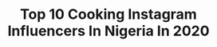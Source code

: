 ---
title: Top 10 Cooking Instagram Influencers In Nigeria In 2020
description: >-
  Find top cooking Instagram influencers in Nigeria in 2020. Most popular hashtags: #naijafood #nigerianfood #foodporn #nigerianfoodblogger.
platform: Instagram
hits: 123
text_top: Analyze the most popular Instagram influencers on inBeat.
text_bottom: Our database aggregates 123 Instagram influencers like this in Nigeria for you to pitch.
profiles:
  - username: "aromaarena"
    fullname: >-
      AromaArena | Cooking Solutions
    bio: >-
      🌹FoodContentCreator | YouTuber | CulinaryGenius 📌Founder @meatballs.ng 📌Order Meals @aromaarenanaija 📌Cooking Instructor 📌👇PRE ORDER EBOOK
    location: "Nigeria"
    followers: 82168
    engagement: 125
    commentsToLikes: 0.052375
    id: ck6ug8mpm1k580j712dwgagam
    verified: false
    hashtags: "#nigerianfoodblogger, #westafricancuisine, #africanfoodie, #foodinabuja"
  - username: "zeeliciousfoods"
    fullname: >-
      Zeelicious Foods by Winifred
    bio: >-
      🎬 Food Content Creator 👩🏽‍🍳 Queen of Fun & Fast Cooking 📺 TV Food Show Host 👩🏽‍🌾 Food Entrepreneur 📧zeeliciousfoods@gmail.com
    location: "Nigeria"
    followers: 217215
    engagement: 171
    commentsToLikes: 0.022970
    id: ck13ay1qosqtw0i199mso4xwb
    verified: false
    hashtags: "#vegan, #coconut, #saturday, #food"
  - username: "naija_foodie"
    fullname: >-
      💥No.1 Nigerian Food  𝐇𝐔𝐁!
    bio: >-
      Obsessed with Beautiful Food pictures😍. I love eating food almost as much as I enjoy cooking. FB: Naijafoodie @props_plaza Product props
    location: "Nigeria"
    followers: 187952
    engagement: 107
    commentsToLikes: 0.025026
    id: ck8tct2040kex0j78vv5haasn
    verified: false
    hashtags: "#foodgasm, #breakfastinspiration, #tbt, #dinnerinspiration"
  - username: "diaryofakitchenlover"
    fullname: >-
      Tolani | Can | Cook
    bio: >-
      WINNER, STERLING BANK’S JOLLOF MASTER 2020🏆 👩‍🍳 Unique Food Blogger and Influencer 👩‍🍳 Food Photograher/Videographer 💇‍♀️Alter Ego @slaybytolani
    location: "Nigeria"
    followers: 175756
    engagement: 244
    commentsToLikes: 0.061745
    id: ck6u7zfb1ojwn0j71n5dcn904
    verified: false
    hashtags: "#lagosfood, #recipecreator, #foodstylist, #foodblogging"
  - username: "thebillionairechef"
    fullname: >-
      Chef Eros #TheBillionaireChef
    bio: >-
      Self taught, self motivated, self made. #GodsChild @thebillionairechef #ChefEros
    location: "Nigeria"
    followers: 38557
    engagement: 241
    commentsToLikes: 0.067416
    id: ck5zwevyr60bw0i147q6al71j
    verified: false
    hashtags: "#chefsalert, #foodporn, #foodinstalove, #cheftable"
  - username: "juno_theartist"
    fullname: >-
      J U N O
    bio: >-
      Help is Not on the way 👇🏾
    location: "Nigeria"
    followers: 179985
    engagement: 37
    commentsToLikes: 0.037081
    id: ck6tymge04lph0j71js2gl95w
    verified: false
    hashtags: "#junotheartist, #blackgirlmagic, #junosguitarbootcamp, #helpisnotontheway"
  - username: "foodblogafrica"
    fullname: >-
      FOOD BLOG AFRICA
    bio: >-
      FOOD BLOGGER👩‍💻 BRAND INFLUENCER @maggi_nigeria ADVERTS/PARTNERSHIP TAG#foodblogafricang foodblogafricang@gmail.com DM FOR ADVERTS CLICK👇TO CHAT
    location: "Nigeria"
    followers: 132234
    engagement: 31
    commentsToLikes: 0.023023
    id: ck13cnqwg19hk0i19kcz09o1k
    verified: false
    hashtags: "#foodblogafricang, #foodgasm, #foodporn, #honeybeans"
  - username: "potofflavours"
    fullname: >-
      Pot of  Flavours
    bio: >-
      PR Pro turn Pro Chef Private Chef | Chef instructor Food Photographer | Food Consultant Food Content Creator
    location: "Nigeria"
    followers: 11881
    engagement: 386
    commentsToLikes: 0.037538
    id: ck13aedflpz9j0i19rt8zm189
    verified: false
    hashtags: "#abujachef, #fishsauce, #nigerianfood, #nigeriancuisine"
  - username: "nimah_21"
    fullname: >-
      𝓝𝓲𝓶𝓪𝓱
    bio: >-
      ▫️Face of Zaron 2020 𝚢𝚘𝚞 𝚔𝚗𝚘𝚠 𝚢𝚘𝚞 𝚕𝚘𝚟𝚎 𝚖𝚎♥︎ ▪️For bookings 📩
    location: "Nigeria"
    followers: 7099
    engagement: 2013
    commentsToLikes: 0.095189
    id: ck15sjkstdc0z0i193iwi08hx
    verified: false
    hashtags: "#noisno, #explorepage, #zaroncosmetics, #influencer"
  - username: "sosho._"
    fullname: >-
      daniel oladele
    bio: >-
      I_am_sosho 💪💪💪 Ambassador for @nigerianteensblog Bookings for brands and promotions Finsta: @masterkamisosho
    location: "Nigeria"
    followers: 6517
    engagement: 1698
    commentsToLikes: 0.100081
    id: ck6trj8x0zawo0j71p9l6px12
    verified: false
    hashtags: "#explorepage, #thirstyworldwide, #explore, #exploremore"
---
